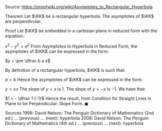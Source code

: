 # 

Source: https://proofwiki.org/wiki/Asymptotes_to_Rectangular_Hyperbola

Theorem
Let $\KK$ be a rectangular hyperbola.
The asymptotes of $\KK$ are perpendicular.


Proof
Let $\KK$ be embedded in a cartesian plane in reduced form with the equation:

$x^2 - y^2 = a^2$
From Asymptotes to Hyperbola in Reduced Form, the asymptotes of $\KK$ can be expressed in the form:

$y = \pm \dfrac b a x$

By definition of a rectangular hyperbola, $\KK$ is such that:

$a = b$
Hence the asymptotes of $\KK$ can be expressed in the form:

$y = \pm x$
The slope of $y = x$ is $1$.
The slope of $y = -x$ is $-1$.
We have that:

$1 = - \dfrac 1 {-1}$
Hence the result, from Condition for Straight Lines in Plane to be Perpendicular: Slope Form.
$\blacksquare$


Sources
1998: David Nelson: The Penguin Dictionary of Mathematics (2nd ed.) ... (previous) ... (next): hyperbola
2008: David Nelson: The Penguin Dictionary of Mathematics (4th ed.) ... (previous) ... (next): hyperbola




